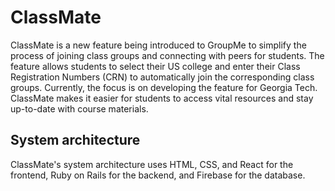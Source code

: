 # ClassMate
ClassMate is a new feature being introduced to GroupMe to simplify the process of joining class groups and connecting with peers for students. The feature allows students to select their US college and enter their Class Registration Numbers (CRN) to automatically join the corresponding class groups. Currently, the focus is on developing the feature for Georgia Tech. ClassMate makes it easier for students to access vital resources and stay up-to-date with course materials.

## System architecture
ClassMate's system architecture uses HTML, CSS, and React for the frontend, Ruby on Rails for the backend, and Firebase for the database.
